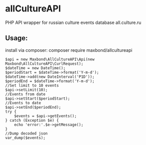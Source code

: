 # allCultureAPI
PHP API wrapper for russian culture events database all.culture.ru 

## Usage:
install via composer: composer require maxbond/allcultureapi
    
    $api = new Maxbond\AllCultureAPI\Api(new Maxbond\AllCultureAPI\CurlRequest);
    $dateTime = new DateTime();
    $periodStart = $dateTime->format('Y-m-d');
    $dateTime->add(new DateInterval('P1D'));
    $periodEnd = $dateTime->format('Y-m-d');
    //Set limit to 10 events
    $api->setLimit(10);
    //Events from date
    $api->setStart($periodStart);
    //Events to date
    $api->setEnd($periodEnd);
    try {
        $events = $api->getEvents();
    } catch (Exception $e) {
        echo 'error:'.$e->getMessage();
    }
    //Dump decoded json
    var_dump($events);